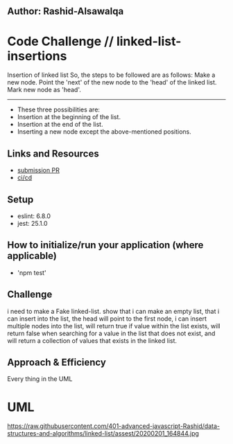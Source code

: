 ## Author: Rashid-Alsawalqa

# Code Challenge // linked-list-insertions
Insertion of linked list
So, the steps to be followed are as follows: Make a new node. Point the 'next' of the new node to the 'head' of the linked list. Mark new node as 'head'.
__________

- These three possibilities are:
- Insertion at the beginning of the list.
- Insertion at the end of the list.
- Inserting a new node except the above-mentioned positions.


## Links and Resources

- [submission PR](https://github.com/401-advanced-javascript-Rashid/data-structures-and-algorithms/pull/5)
- [ci/cd](https://github.com/401-advanced-javascript-Rashid/data-structures-and-algorithms/runs/421199482?check_suite_focus=true)

## Setup

   - eslint: 6.8.0
   - jest: 25.1.0

## How to initialize/run your application (where applicable)

- 'npm test'

## Challenge

i need to make a Fake linked-list. show that i can make an empty list, that i can insert into the list, the head will point to the first node, i can insert multiple nodes into the list, will return true if value within the list exists, will return false when searching for a value in the list that does not exist, and will return a collection of values that exists in the linked list.

## Approach & Efficiency

Every thing in the UML

# UML
https://raw.githubusercontent.com/401-advanced-javascript-Rashid/data-structures-and-algorithms/linked-list/assest/20200201_164844.jpg

